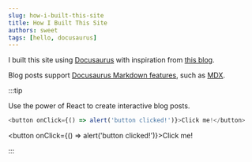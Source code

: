 ```yaml
---
slug: how-i-built-this-site
title: How I Built This Site
authors: sweet
tags: [hello, docusaurus]
---
```


I built this site using [Docusaurus](https://docusaurus.io/) with inspiration from [this blog](https://kuizuo.cn/en/).

<!--truncate-->

Blog posts support [Docusaurus Markdown features](https://docusaurus.io/docs/markdown-features), such as [MDX](https://mdxjs.com/).

:::tip

Use the power of React to create interactive blog posts.

```js
<button onClick={() => alert('button clicked!')}>Click me!</button>
```

<button onClick={() => alert('button clicked!')}>Click me!</button>

:::